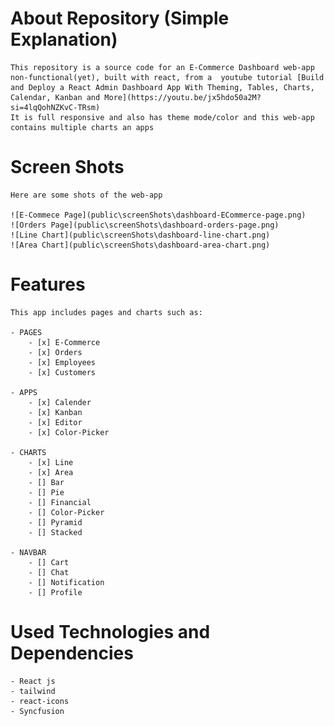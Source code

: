 # About Repository (Simple Explanation)

    This repository is a source code for an E-Commerce Dashboard web-app non-functional(yet), built with react, from a  youtube tutorial [Build and Deploy a React Admin Dashboard App With Theming, Tables, Charts, Calendar, Kanban and More](https://youtu.be/jx5hdo50a2M?si=4lqQohNZKvC-TRsm)
    It is full responsive and also has theme mode/color and this web-app contains multiple charts an apps

# Screen Shots
    Here are some shots of the web-app

    ![E-Commece Page](public\screenShots\dashboard-ECommerce-page.png)
    ![Orders Page](public\screenShots\dashboard-orders-page.png)
    ![Line Chart](public\screenShots\dashboard-line-chart.png)
    ![Area Chart](public\screenShots\dashboard-area-chart.png)

# Features

    This app includes pages and charts such as:
    
    - PAGES
        - [x] E-Commerce
        - [x] Orders
        - [x] Employees
        - [x] Customers

    - APPS 
        - [x] Calender
        - [x] Kanban
        - [x] Editor
        - [x] Color-Picker
    
    - CHARTS
        - [x] Line
        - [x] Area
        - [] Bar
        - [] Pie
        - [] Financial
        - [] Color-Picker
        - [] Pyramid
        - [] Stacked
    
    - NAVBAR
        - [] Cart
        - [] Chat
        - [] Notification
        - [] Profile


# Used Technologies and Dependencies

    - React js
    - tailwind
    - react-icons
    - Syncfusion